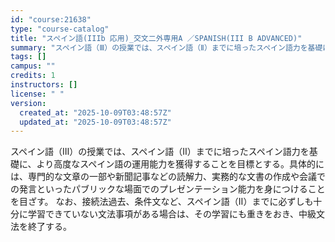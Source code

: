 ```yaml
---
id: "course:21638"
type: "course-catalog"
title: "スペイン語(IIIb 応用)_交文二外専用A ／SPANISH(III B ADVANCED)"
summary: "スペイン語（Ⅲ）の授業では、スペイン語（Ⅱ）までに培ったスペイン語力を基礎に、より高度なスペイン語の運用能力を獲得することを目標とする。具体的には、専門的な文章の一部や新聞記事などの読解力、実務的な文書の作成や会議での発言といったパブリック…"
tags: []
campus: ""
credits: 1
instructors: []
license: " "
version:
  created_at: "2025-10-09T03:48:57Z"
  updated_at: "2025-10-09T03:48:57Z"
---
```


スペイン語（Ⅲ）の授業では、スペイン語（Ⅱ）までに培ったスペイン語力を基礎に、より高度なスペイン語の運用能力を獲得することを目標とする。具体的には、専門的な文章の一部や新聞記事などの読解力、実務的な文書の作成や会議での発言といったパブリックな場面でのプレゼンテーション能力を身につけることを目ざす。 なお、接続法過去、条件文など、スペイン語（Ⅱ）までに必ずしも十分に学習できていない文法事項がある場合は、その学習にも重きをおき、中級文法を終了する。
